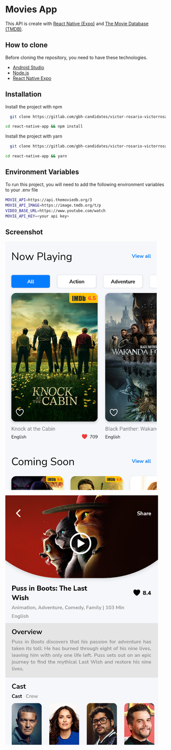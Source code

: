 
# Movies App

This API is create with [React Native (Expo)](https://expo.dev/) and [The Movie Database (TMDB)](themoviedb.org).

## How to clone

Before cloning the repository, you need to have these technologies.

* [Android Studio](https://developer.android.com/studio)
* [Node.js](https://nodejs.org/en/)
* [React Native Expo](https://expo.dev/)

## Installation

Install the project with npm

```bash
  git clone https://gitlab.com/gbh-candidates/victor-rosario-victorrosario1890-2023-3-1-dev-frontend-coding-challenge-movies-app.git react-native-app
```

```bash
cd react-native-app && npm install
```

Install the project with yarn

```bash
  git clone https://gitlab.com/gbh-candidates/victor-rosario-victorrosario1890-2023-3-1-dev-frontend-coding-challenge-movies-app.git react-native-app
```

```bash
cd react-native-app && yarn
```

## Environment Variables

To run this project, you will need to add the following environment variables to your .env file

```sh
MOVIE_API=https://api.themoviedb.org/3
MOVIE_API_IMAGE=https://image.tmdb.org/t/p
VIDEO_BASE_URL=https://www.youtube.com/watch
MOVIE_API_KEY=<your api key>
```

## Screenshot

![screenshot-1](./assets/screenshot/Screenshot-1.png)

![screenshot-2](./assets/screenshot/Screenshot-2.png)
